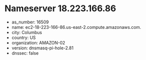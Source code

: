 # Nameserver 18.223.166.86

* as_number: 16509
* name: ec2-18-223-166-86.us-east-2.compute.amazonaws.com.
* city: Columbus
* country: US
* organization: AMAZON-02
* version: dnsmasq-pi-hole-2.81
* dnssec: false
